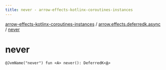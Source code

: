 ```yaml
---
title: never - arrow-effects-kotlinx-coroutines-instances
---
```


[arrow-effects-kotlinx-coroutines-instances](../index.html) / [arrow.effects.deferredk.async](index.html) / [never](./never.html)

# never

`@JvmName("never") fun <A> never(): DeferredK<`[`A`](never.html#A)`>`